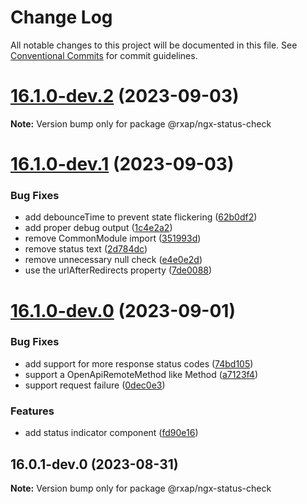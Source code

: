 # Change Log

All notable changes to this project will be documented in this file.
See [Conventional Commits](https://conventionalcommits.org) for commit guidelines.

# [16.1.0-dev.2](https://gitlab.com/rxap/packages/compare/@rxap/ngx-status-check@16.1.0-dev.1...@rxap/ngx-status-check@16.1.0-dev.2) (2023-09-03)

**Note:** Version bump only for package @rxap/ngx-status-check

# [16.1.0-dev.1](https://gitlab.com/rxap/packages/compare/@rxap/ngx-status-check@16.1.0-dev.0...@rxap/ngx-status-check@16.1.0-dev.1) (2023-09-03)

### Bug Fixes

- add debounceTime to prevent state flickering ([62b0df2](https://gitlab.com/rxap/packages/commit/62b0df2e78d5a7c0f62fc680395e61d0be4106cb))
- add proper debug output ([1c4e2a2](https://gitlab.com/rxap/packages/commit/1c4e2a2fca02f01509a30d8727489d418bde2ed9))
- remove CommonModule import ([351993d](https://gitlab.com/rxap/packages/commit/351993d4edc288a1492b9304f08a6faad8f96769))
- remove status text ([2d784dc](https://gitlab.com/rxap/packages/commit/2d784dc82897762fa835706c71b948cdc223bd3a))
- remove unnecessary null check ([e4e0e2d](https://gitlab.com/rxap/packages/commit/e4e0e2dfdf845b0e4e9eea83a84fbc0d6c0f166e))
- use the urlAfterRedirects property ([7de0088](https://gitlab.com/rxap/packages/commit/7de0088b505c0484075cb91117d820de88bd018a))

# [16.1.0-dev.0](https://gitlab.com/rxap/packages/compare/@rxap/ngx-status-check@16.0.1-dev.0...@rxap/ngx-status-check@16.1.0-dev.0) (2023-09-01)

### Bug Fixes

- add support for more response status codes ([74bd105](https://gitlab.com/rxap/packages/commit/74bd1058700cfae72d1d1ec5c140e63037d24356))
- support a OpenApiRemoteMethod like Method ([a7123f4](https://gitlab.com/rxap/packages/commit/a7123f43c78598f1a7ff4f9d4fdaa671a618e037))
- support request failure ([0dec0e3](https://gitlab.com/rxap/packages/commit/0dec0e378a6f19dbe3838d48571b272752ac910e))

### Features

- add status indicator component ([fd90e16](https://gitlab.com/rxap/packages/commit/fd90e16936a055594e9c7c586d1621ed5d90f39e))

## 16.0.1-dev.0 (2023-08-31)

**Note:** Version bump only for package @rxap/ngx-status-check
